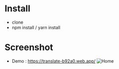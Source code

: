 # Install
- clone
- npm install / yarn install

# Screenshot
- Demo : https://translate-b92a0.web.app/
![Home](https://images.azharimm.tk/translate.gif)
